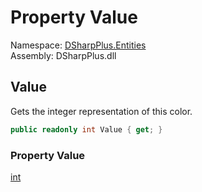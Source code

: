 # Property Value

Namespace: [DSharpPlus.Entities](DSharpPlus.Entities.md)  
Assembly: DSharpPlus.dll

## <a id="DSharpPlus_Entities_DiscordColor_Value"></a>Value

Gets the integer representation of this color.

```csharp
public readonly int Value { get; }
```

### Property Value

[int](https://learn.microsoft.com/dotnet/api/system.int32)

